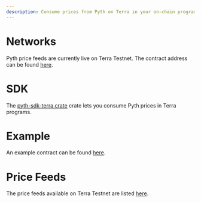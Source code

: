 ```yaml
---
description: Consume prices from Pyth on Terra in your on-chain programs.
---
```


# Networks
Pyth price feeds are currently live on Terra Testnet. The contract address can be found [here](https://github.com/pyth-network/pyth-sdk-rs/tree/main/pyth-sdk-terra#testnet).

# SDK
The [pyth-sdk-terra crate](https://github.com/pyth-network/pyth-sdk-rs/tree/main/pyth-sdk-terra) crate lets you consume Pyth prices in Terra programs.

# Example
An example contract can be found [here](https://github.com/pyth-network/pyth-sdk-rs/tree/main/examples/terra-contract).

# Price Feeds
The price feeds available on Terra Testnet are listed [here](https://pyth.network/developers/price-feeds#terra-testnet).
